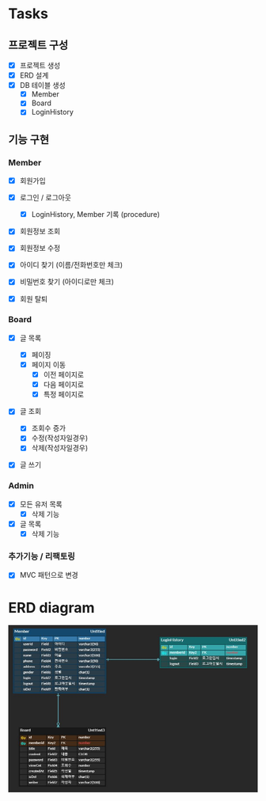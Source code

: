 # Tasks

## 프로젝트 구성
- [x] 프로젝트 생성
- [x] ERD 설계 
- [x] DB 테이블 생성  
    - [x] Member
    - [x] Board
    - [x] LoginHistory

## 기능 구현

### Member
- [x] 회원가입
- [x] 로그인 / 로그아웃
  - [x] LoginHistory, Member 기록 (procedure)
- [x] 회원정보 조회
- [x] 회원정보 수정
- [x] 아이디 찾기 (이름/전화번호만 체크)
- [x] 비밀번호 찾기 (아이디로만 체크)
- [x] 회원 탈퇴 


### Board
- [x] 글 목록
  - [x] 페이징
  - [x] 페이지 이동
    - [x] 이전 페이지로
    - [x] 다음 페이지로
    - [x] 특정 페이지로
- [x] 글 조회
  - [x] 조회수 증가
  - [x] 수정(작성자일경우)
  - [x] 삭제(작성자일경우)
- [x] 글 쓰기



### Admin
- [x] 모든 유저 목록
  - [x] 삭제 기능
- [x] 글 목록
  - [x] 삭제 기능

### 추가기능 / 리팩토링
- [x] MVC 패턴으로 변경

# ERD diagram
![ERD](https://github.com/yoon-yoo-tak/miniProj1/blob/master/img/erd1.JPG?raw=true)